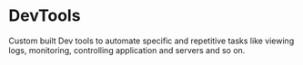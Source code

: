 # DevTools
Custom built Dev tools to automate specific and repetitive tasks like viewing logs, monitoring, controlling application and servers and so on.
